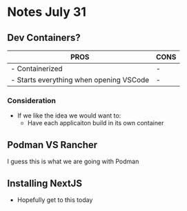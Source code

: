 # Notes July 31

## Dev Containers?

| PROS | CONS |
|------|------|
| - Containerized | -    |
| - Starts everything when opening VSCode | -    |

### Consideration

- If we like the idea we would want to:
  - Have each applicaiton build in its own container

## Podman VS Rancher

I guess this is what we are going with Podman

## Installing NextJS

- Hopefully get to this today
